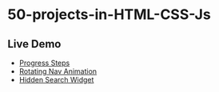 # 50-projects-in-HTML-CSS-Js
## Live Demo
- [Progress Steps](https://aatifali10.github.io/50-Days-50-Project-HTML-CSS-JS/02-Progrees-Steps/index.html)
- [Rotating Nav Animation](https://aatifali10.github.io/50-Days-50-Project-HTML-CSS-JS/03-Rotating-Nav-Animation/index.html)
- [Hidden Search Widget](https://aatifali10.github.io/50-Days-50-Project-HTML-CSS-JS/04-Hidden-Search-Widget/index.html)
